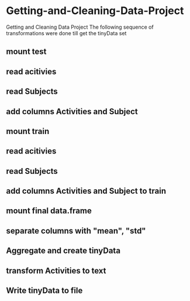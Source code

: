 # Getting-and-Cleaning-Data-Project
Getting and Cleaning Data Project 
The following sequence of transformations were done till get the tinyData set


## mount test  ###############################################################
## read acitivies
## read Subjects
## add columns Activities and Subject
## mount train #############################################################
## read acitivies
## read Subjects
## add columns Activities and Subject to train
 ## mount final data.frame
## separate columns with "mean", "std"
## Aggregate and create tinyData
## transform Activities to text
## Write tinyData to file




